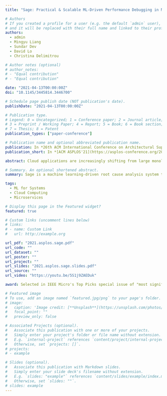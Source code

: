 ```yaml
---
title: "Sage: Practical & Scalable ML-Driven Performance Debugging in Microservices"

# Authors
# If you created a profile for a user (e.g. the default `admin` user), write the username (folder name) here
# and it will be replaced with their full name and linked to their profile.
authors:
  - admin
  - Mingyu Liang
  - Sundar Dev
  - David Lo
  - Christina Delimitrou

# Author notes (optional)
# author_notes:
# - "Equal contribution"
# - "Equal contribution"

date: "2021-04-13T00:00:00Z"
doi: "10.1145/3445814.3446700"

# Schedule page publish date (NOT publication's date).
publishDate: "2021-04-13T00:00:00Z"

# Publication type.
# Legend: 0 = Uncategorized; 1 = Conference paper; 2 = Journal article;
# 3 = Preprint / Working Paper; 4 = Report; 5 = Book; 6 = Book section;
# 7 = Thesis; 8 = Patent
publication_types: ["paper-conference"]

# Publication name and optional abbreviated publication name.
publication: In *26th ACM International Conference on Architectural Support for Programming Languages and Operating Systems*
publication_short: In *[ACM ASPLOS'21](https://asplos-conference.org/2021/)*

abstract: Cloud applications are increasingly shifting from large monolithic services to complex graphs of loosely-coupled microservices. Despite the advantages of modularity and elasticity microservices offer, they also complicate cluster management and performance debugging, as dependencies between tiers introduce backpressure and cascading QoS violations. Prior work on performance debugging for cloud services either relies on empirical techniques, or uses supervised learning to diagnose the root causes of performance issues, which requires significant application instrumentation, and is difficult to deploy in practice. \nWe present Sage, a machine learning-driven root cause analysis system for interactive cloud microservices that focuses on practicality and scalability. Sage leverages unsupervised ML models to circumvent the overhead of trace labeling, captures the impact of dependencies between microservices to determine the root cause of unpredictable performance online, and applies corrective actions to recover a cloud service’s QoS. In experiments on both dedicated local clusters and large clusters on Google Compute Engine we show that Sage consistently achieves over 93% accuracy in correctly identifying the root cause of QoS violations, and improves performance predictability.

# Summary. An optional shortened abstract.
summary: Sage is a machine learning-driven root cause analysis system that uses unsupervised models to accurately identify and correct performance violations in complex cloud microservices by analyzing their dependencies.

tags:
  - ML for Systems
  - Cloud Computing
  - Microservices

# Display this page in the Featured widget?
featured: true

# Custom links (uncomment lines below)
# links:
# - name: Custom Link
#   url: http://example.org

url_pdf: "2021.asplos.sage.pdf"
url_code: ""
url_dataset: ""
url_poster: ""
url_project: ""
url_slides: "2021.asplos.sage.slides.pdf"
url_source: ""
url_video: "https://youtu.be/5S1j9ZAEDuk"

award: Selected in IEEE Micro's Top Picks special issue of "most significant papers in computer architecture based on novelty and long-term impact" for 2021.

# Featured image
# To use, add an image named `featured.jpg/png` to your page's folder.
# image:
#   caption: 'Image credit: [**Unsplash**](https://unsplash.com/photos/pLCdAaMFLTE)'
#   focal_point: ""
#   preview_only: false

# Associated Projects (optional).
#   Associate this publication with one or more of your projects.
#   Simply enter your project's folder or file name without extension.
#   E.g. `internal-project` references `content/project/internal-project/index.md`.
#   Otherwise, set `projects: []`.
# projects:
# - example

# Slides (optional).
#   Associate this publication with Markdown slides.
#   Simply enter your slide deck's filename without extension.
#   E.g. `slides: "example"` references `content/slides/example/index.md`.
#   Otherwise, set `slides: ""`.
# slides: example
---
```


<!-- {{% callout note %}}
Click the _Cite_ button above to demo the feature to enable visitors to import publication metadata into their reference management software.
{{% /callout %}}

{{% callout note %}}
Create your slides in Markdown - click the _Slides_ button to check out the example.
{{% /callout %}}

Supplementary notes can be added here, including [code, math, and images](https://wowchemy.com/docs/writing-markdown-latex/). -->
